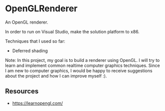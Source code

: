 # OpenGLRenderer
An OpenGL renderer.

In order to run on Visual Studio, make the solution platform to x86.

Techniques that I used so far:
- Deferred shading

Note:
In this project, my goal is to build a renderer using OpenGL. I will try to learn and implement common realtime computer graphics techniques.
Since I am new to computer graphics, I would be happy to receive suggestions about the project and how I can improve myself :).

## Resources
- https://learnopengl.com/